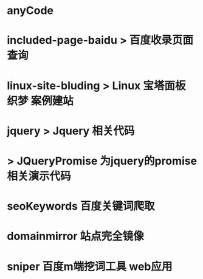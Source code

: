 # anyCode
# included-page-baidu > 百度收录页面查询
# linux-site-bluding  > Linux 宝塔面板 织梦 案例建站
# jquery > Jquery 相关代码
#        > JQueryPromise 为jquery的promise相关演示代码
# seoKeywords 百度关键词爬取
# domainmirror 站点完全镜像 
# sniper 百度m端挖词工具 web应用